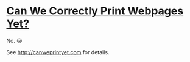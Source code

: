 [Can We Correctly Print Webpages Yet?](http://canweprintyet.com)
=======================

No. :cry:

See http://canweprintyet.com for details.
